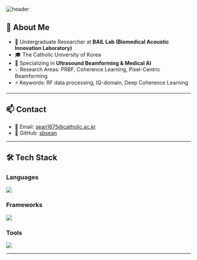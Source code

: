 <!-- Header -->
![header](https://capsule-render.vercel.app/api?type=waving&color=gradient&height=220&section=header&text=Seongbin%20Hwang%20🚀&fontSize=45&animation=fadeIn&fontAlignY=40)

<!-- About -->
## 👋 About Me



- 🔬 Undergraduate Researcher at **BAIL Lab (Biomedical Acoustic Innovation Laboratory)**
- 🎓 The Catholic University of Korea
- 🚀 Specializing in **Ultrasound Beamforming & Medical AI**
- 💡 Research Areas: PRBF, Coherence Learning, Pixel-Centric Beamforming
- ⚡ Keywords: RF data processing, IQ-domain, Deep Coherence Learning

---

## 📫 Contact

- 📧 Email: sean1675@catholic.ac.kr
- 🔗 GitHub: [sbsean](https://github.com/sbsean)

---

## 🛠 Tech Stack

### Languages
<a href="https://skillicons.dev">
  <img src="https://skillicons.dev/icons?i=python,matlab&perline=5" />
</a>

### Frameworks
<a href="https://skillicons.dev">
  <img src="https://skillicons.dev/icons?i=pytorch&perline=4" />
</a>

### Tools
<a href="https://skillicons.dev">
  <img src="https://skillicons.dev/icons?i=vscode&perline=6" />
</a>

---

